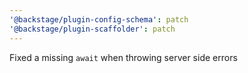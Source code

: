 ```yaml
---
'@backstage/plugin-config-schema': patch
'@backstage/plugin-scaffolder': patch
---
```


Fixed a missing `await` when throwing server side errors
